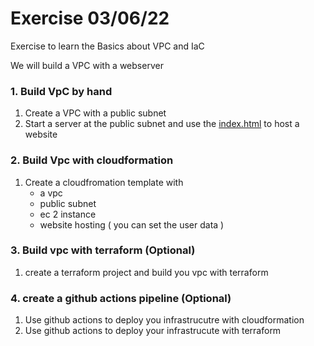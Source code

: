 # Exercise 03/06/22

Exercise to learn the Basics about VPC and IaC

We will build a VPC with a webserver

### 1. Build VpC by hand
1. Create a VPC with a public subnet
1. Start a server at the public subnet and use the [index.html](./../22-05-20_S3-CLI-Actions/index.html) to host a website

### 2. Build Vpc with cloudformation
1. Create a cloudfromation template with
    - a vpc
    - public subnet
    - ec 2 instance
    - website hosting ( you can set the user data )

### 3. Build vpc with terraform (Optional)
1. create a terraform project and build you vpc with terraform

### 4. create a github actions pipeline (Optional)
1. Use github actions to deploy you infrastrucutre with cloudformation
1. Use github actions to deploy your infrastrucute with terraform